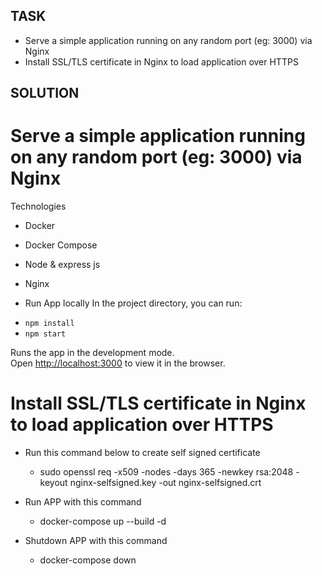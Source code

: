 ## TASK

- Serve a simple application running on any random port (eg: 3000) via Nginx
- Install SSL/TLS certificate in Nginx to load application over HTTPS

## SOLUTION
# Serve a simple application running on any random port (eg: 3000) via Nginx

Technologies
* Docker
* Docker Compose
* Node & express js
* Nginx

* Run App locally
In the project directory, you can run:

- `npm install`
- `npm start`

Runs the app in the development mode.<br />
Open [http://localhost:3000](http://localhost:3000) to view it in the browser.


# Install SSL/TLS certificate in Nginx to load application over HTTPS

* Run this command below to create self signed certificate
    - sudo openssl req -x509 -nodes -days 365 -newkey rsa:2048 -keyout         nginx-selfsigned.key -out nginx-selfsigned.crt

* Run APP with this command 
    - docker-compose up --build -d 

* Shutdown APP with this command 
    - docker-compose down  